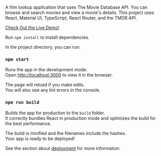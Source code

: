 A film lookup application that uses The Movie Database API. You can browse and search movies and view a movie's details. This project uses React, Material UI, TypeScript, React Router, and the TMDB API.

[Check Out the Live Demo!](https://filmventory.vercel.app)

Run `npm install` to install dependencies.

In the project directory, you can run:

### `npm start`

Runs the app in the development mode.\
Open [http://localhost:3000](http://localhost:3000) to view it in the browser.

The page will reload if you make edits.\
You will also see any lint errors in the console.

### `npm run build`

Builds the app for production to the `build` folder.\
It correctly bundles React in production mode and optimizes the build for the best performance.

The build is minified and the filenames include the hashes.\
Your app is ready to be deployed!

See the section about [deployment](https://facebook.github.io/create-react-app/docs/deployment) for more information.

